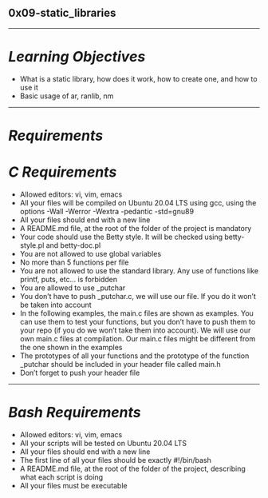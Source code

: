 ## 0x09-static_libraries
---
# *Learning Objectives*
- What is a static library, how does it work, how to create one, and how to use it
- Basic usage of ar, ranlib, nm
---
# *Requirements*
# *C Requirements*
- Allowed editors: vi, vim, emacs
- All your files will be compiled on Ubuntu 20.04 LTS using gcc, using the options -Wall -Werror -Wextra -pedantic -std=gnu89
- All your files should end with a new line
- A README.md file, at the root of the folder of the project is mandatory
- Your code should use the Betty style. It will be checked using betty-style.pl and betty-doc.pl
- You are not allowed to use global variables
- No more than 5 functions per file
- You are not allowed to use the standard library. Any use of functions like printf, puts, etc… is forbidden
- You are allowed to use _putchar
- You don’t have to push _putchar.c, we will use our file. If you do it won’t be taken into account
- In the following examples, the main.c files are shown as examples. You can use them to test your functions, but you don’t have to push them to your repo (if you do we won’t take them into account). We will use our own main.c files at compilation. Our main.c files might be different from the one shown in the examples
- The prototypes of all your functions and the prototype of the function _putchar should be included in your header file called main.h
- Don’t forget to push your header file
---
# *Bash Requirements*
- Allowed editors: vi, vim, emacs
- All your scripts will be tested on Ubuntu 20.04 LTS
- All your files should end with a new line
- The first line of all your files should be exactly #!/bin/bash
- A README.md file, at the root of the folder of the project, describing what each script is doing
- All your files must be executable
